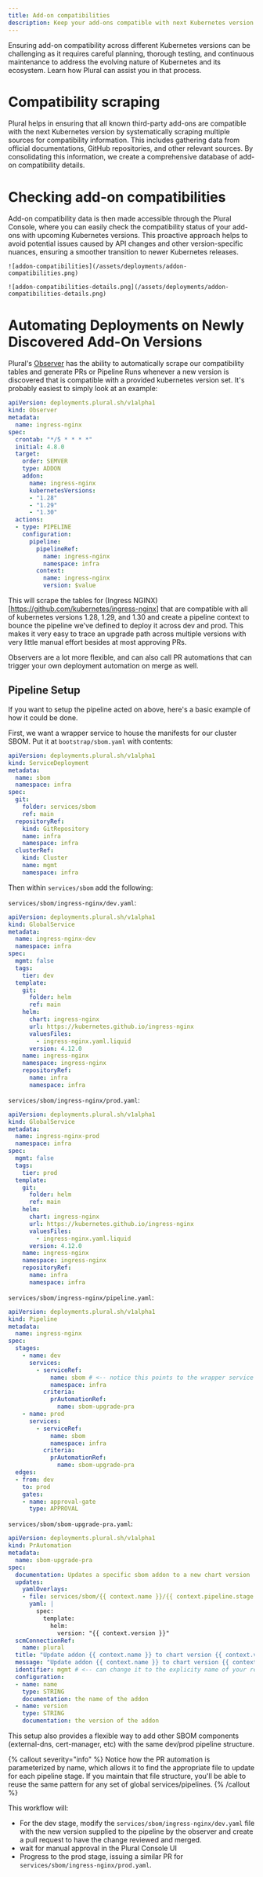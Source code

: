 ```yaml
---
title: Add-on compatibilities
description: Keep your add-ons compatible with next Kubernetes version
---
```


Ensuring add-on compatibility across different Kubernetes versions can be challenging as it requires careful planning,
thorough testing, and continuous maintenance to address the evolving nature of Kubernetes and its ecosystem.
Learn how Plural can assist you in that process.

# Compatibility scraping
Plural helps in ensuring that all known third-party add-ons are compatible with the next Kubernetes version
by systematically scraping multiple sources for compatibility information. This includes gathering data from
official documentations, GitHub repositories, and other relevant sources. By consolidating this information,
we create a comprehensive database of add-on compatibility details.

# Checking add-on compatibilities
Add-on compatibility data is then made accessible through the Plural Console, where you can easily check
the compatibility status of your add-ons with upcoming Kubernetes versions. This proactive approach helps
to avoid potential issues caused by API changes and other version-specific nuances, ensuring a smoother
transition to newer Kubernetes releases.

    ![addon-compatibilities](/assets/deployments/addon-compatibilities.png)

    ![addon-compatibilities-details.png](/assets/deployments/addon-compatibilities-details.png)

# Automating Deployments on Newly Discovered Add-On Versions

Plural's [Observer](https://docs.plural.sh/getting-started/how-to-use/pipelines#use-an-observer-to-automate-pipeline-context-creation-extra-credit) has the ability to automatically scrape our compatibility tables and generate PRs or Pipeline Runs whenever a new version is discovered that is compatible with a provided kubernetes version set.  It's probably easiest to simply look at an example:

```yaml
apiVersion: deployments.plural.sh/v1alpha1
kind: Observer
metadata:
  name: ingress-nginx
spec:
  crontab: "*/5 * * * *"
  initial: 4.8.0
  target:
    order: SEMVER
    type: ADDON
    addon:
      name: ingress-nginx
      kubernetesVersions:
      - "1.28"
      - "1.29"
      - "1.30"
  actions:
  - type: PIPELINE
    configuration:
      pipeline:
        pipelineRef:
          name: ingress-nginx
          namespace: infra
        context:
          name: ingress-nginx
          version: $value
```

This will scrape the tables for (Ingress NGINX)[https://github.com/kubernetes/ingress-nginx] that are compatible with all of kubernetes versions 1.28, 1.29, and 1.30 and create a pipeline context to bounce the pipeline we've defined to deploy it across dev and prod.  This makes it very easy to trace an upgrade path across multiple versions with very little manual effort besides at most approving PRs.

Observers are a lot more flexible, and can also call PR automations that can trigger your own deployment automation on merge as well.


## Pipeline Setup

If you want to setup the pipeline acted on above, here's a basic example of how it could be done.

First, we want a wrapper service to house the manifests for our cluster SBOM.  Put it at `bootstrap/sbom.yaml` with contents:

```yaml
apiVersion: deployments.plural.sh/v1alpha1
kind: ServiceDeployment
metadata:
  name: sbom
  namespace: infra
spec:
  git:
    folder: services/sbom
    ref: main
  repositoryRef:
    kind: GitRepository
    name: infra
    namespace: infra
  clusterRef:
    kind: Cluster
    name: mgmt
    namespace: infra
```

Then within `services/sbom` add the following:

`services/sbom/ingress-nginx/dev.yaml`:

```yaml
apiVersion: deployments.plural.sh/v1alpha1
kind: GlobalService
metadata:
  name: ingress-nginx-dev
  namespace: infra
spec:
  mgmt: false
  tags:
    tier: dev
  template:
    git:
      folder: helm
      ref: main
    helm:
      chart: ingress-nginx
      url: https://kubernetes.github.io/ingress-nginx
      valuesFiles:
        - ingress-nginx.yaml.liquid
      version: 4.12.0
    name: ingress-nginx
    namespace: ingress-nginx
    repositoryRef:
      name: infra
      namespace: infra
```

`services/sbom/ingress-nginx/prod.yaml`:

```yaml
apiVersion: deployments.plural.sh/v1alpha1
kind: GlobalService
metadata:
  name: ingress-nginx-prod
  namespace: infra
spec:
  mgmt: false
  tags:
    tier: prod
  template:
    git:
      folder: helm
      ref: main
    helm:
      chart: ingress-nginx
      url: https://kubernetes.github.io/ingress-nginx
      valuesFiles:
        - ingress-nginx.yaml.liquid
      version: 4.12.0
    name: ingress-nginx
    namespace: ingress-nginx
    repositoryRef:
      name: infra
      namespace: infra
```

`services/sbom/ingress-nginx/pipeline.yaml`:

```yaml
apiVersion: deployments.plural.sh/v1alpha1
kind: Pipeline
metadata:
  name: ingress-nginx
spec:
  stages:
    - name: dev
      services:
        - serviceRef:
            name: sbom # <-- notice this points to the wrapper service above
            namespace: infra
          criteria:
            prAutomationRef:
              name: sbom-upgrade-pra
    - name: prod
      services:
        - serviceRef:
            name: sbom
            namespace: infra
          criteria:
            prAutomationRef:
              name: sbom-upgrade-pra
  edges:
  - from: dev
    to: prod
    gates:
    - name: approval-gate
      type: APPROVAL
```

`services/sbom/sbom-upgrade-pra.yaml`:

```yaml
apiVersion: deployments.plural.sh/v1alpha1
kind: PrAutomation
metadata:
  name: sbom-upgrade-pra
spec:
  documentation: Updates a specific sbom addon to a new chart version
  updates:
    yamlOverlays:
    - file: services/sbom/{{ context.name }}/{{ context.pipeline.stage.name }}.yaml
      yaml: |
        spec:
          template:
            helm:
              version: "{{ context.version }}"
  scmConnectionRef:
    name: plural
  title: "Update addon {{ context.name }} to chart version {{ context.version }}"
  message: "Update addon {{ context.name }} to chart version {{ context.version }}"
  identifier: mgmt # <-- can change it to the explicity name of your repo if you wish, or the mgmt identifier will use your management repo
  configuration:
  - name: name
    type: STRING
    documentation: the name of the addon
  - name: version
    type: STRING
    documentation: the version of the addon
```

This setup also provides a flexible way to add other SBOM components (external-dns, cert-manager, etc) with the same dev/prod pipeline structure.  

{% callout severity="info" %}
Notice how the PR automation is parameterized by name, which allows it to find the appropriate file to update for each pipeline stage. If you maintain that file structure, you'll be able to reuse the same pattern for any set of global services/pipelines.
{% /callout %}

This workflow will:

* For the dev stage, modify the `services/sbom/ingress-nginx/dev.yaml` file with the new version supplied to the pipeline by the observer and create a pull request to have the change reviewed and merged.
* wait for manual approval in the Plural Console UI
* Progress to the prod stage, issuing a similar PR for `services/sbom/ingress-nginx/prod.yaml`.